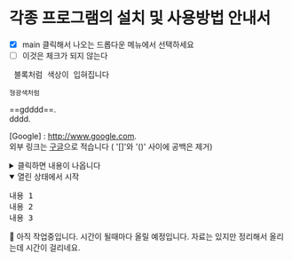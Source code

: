 # 각종 프로그램의 설치 및 사용방법 안내서

- [x] main 클릭해서 나오는 드롭다운 메뉴에서 선택하세요   
- [ ] 이것은 체크가 되지 않는다   

<pre> 블록처럼 색상이 입혀집니다  </pre>   

 `형광색처럼`
 
 ==gdddd==.  
 <span style="background:'red'">dddd</span>.  


[Google] : http://www.google.com.   
외부 링크는 [구글](https://www.google.com )으로 적습니다 ( '[]'와 '()' 사이에 공백은 제거)

<details>
  <summary> 클릭하면 내용이 나옵니다 </summary>
   여기에 보여줄 내용을 적습니다
</details>   


<details open>
  <summary>열린 상태에서 시작</summary>
<pre>
내용 1
내용 2
내용 3
</pre>
</details>

🌈 아직 작업중입니다. 시간이 될때마다 올릴 예정입니다. 자료는 있지만 정리해서 올리는데 시간이 걸리네요. 

